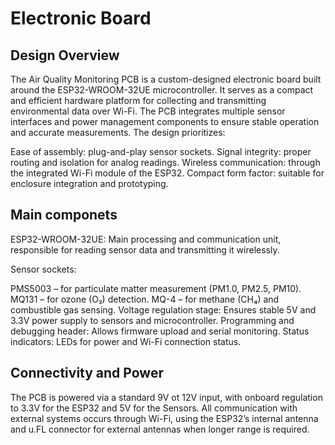 # Electronic Board
## Design Overview
The Air Quality Monitoring PCB is a custom-designed electronic board built around the ESP32-WROOM-32UE microcontroller.
It serves as a compact and efficient hardware platform for collecting and transmitting environmental data over Wi-Fi.
The PCB integrates multiple sensor interfaces and power management components to ensure stable operation and accurate measurements.
The design prioritizes:

Ease of assembly: plug-and-play sensor sockets.
Signal integrity: proper routing and isolation for analog readings.
Wireless communication: through the integrated Wi-Fi module of the ESP32.
Compact form factor: suitable for enclosure integration and prototyping.

## Main componets
ESP32-WROOM-32UE: Main processing and communication unit, responsible for reading sensor data and transmitting it wirelessly.

Sensor sockets:

PMS5003 – for particulate matter measurement (PM1.0, PM2.5, PM10).
MQ131 – for ozone (O₃) detection.
MQ-4 – for methane (CH₄) and combustible gas sensing.
Voltage regulation stage: Ensures stable 5V and 3.3V power supply to sensors and microcontroller.
Programming and debugging header: Allows firmware upload and serial monitoring.
Status indicators: LEDs for power and Wi-Fi connection status.

## Connectivity and Power
The PCB is powered via a standard 9V ot 12V input, with onboard regulation to 3.3V for the ESP32 and 5V for the Sensors.
All communication with external systems occurs through Wi-Fi, using the ESP32’s internal antenna and u.FL connector for external antennas when longer range is required.
